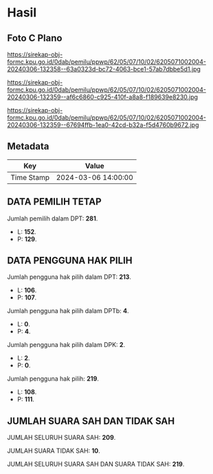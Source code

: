 # Hasil

## Foto C Plano

https://sirekap-obj-formc.kpu.go.id/0dab/pemilu/ppwp/62/05/07/10/02/6205071002004-20240306-132358--63a0323d-bc72-4063-bce1-57ab7dbbe5d1.jpg

https://sirekap-obj-formc.kpu.go.id/0dab/pemilu/ppwp/62/05/07/10/02/6205071002004-20240306-132359--af6c6860-c925-410f-a8a8-f189639e8230.jpg

https://sirekap-obj-formc.kpu.go.id/0dab/pemilu/ppwp/62/05/07/10/02/6205071002004-20240306-132359--67694ffb-1ea0-42cd-b32a-f5d4760b9672.jpg


## Metadata

| Key        | Value               |
| ---------- | ------------------- |
| Time Stamp | 2024-03-06 14:00:00 |


## DATA PEMILIH TETAP

Jumlah pemilih dalam DPT: **281**.
 * L: **152**.
 * P: **129**.

## DATA PENGGUNA HAK PILIH

Jumlah pengguna hak pilih dalam DPT: **213**.
 * L: **106**.
 * P: **107**.

Jumlah pengguna hak pilih dalam DPTb: **4**.
 * L: **0**.
 * P: **4**.

Jumlah pengguna hak pilih dalam DPK: **2**.
 * L: **2**.
 * P: **0**.

Jumlah pengguna hak pilih: **219**.
 * L: **108**.
 * P: **111**.

## JUMLAH SUARA SAH DAN TIDAK SAH

JUMLAH SELURUH SUARA SAH: **209**.

JUMLAH SUARA TIDAK SAH: **10**.

JUMLAH SELURUH SUARA SAH DAN SUARA TIDAK SAH: **219**.


